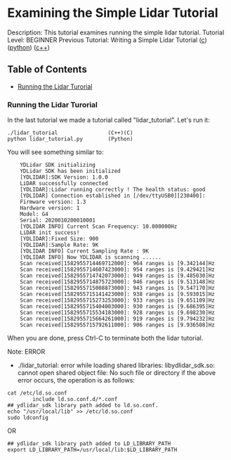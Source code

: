 # Examining the Simple Lidar Tutorial
Description: This tutorial examines running the simple lidar tutorial.
Tutorial Level: BEGINNER
Previous Tutorial: Writing a Simple Lidar Tutorial ([c](c_tutorials/lidar_tutorial/writing_lidar_tutorial_c.md))([python](python_tutorials/lidar_tutorial/writing_lidar_tutorial_python.md)) ([c++](cpp_tutorials/lidar_tutorial/writing_lidar_tutorial_c++.md))

## Table of Contents
- [Running the Lidar Turorial](#running-the-lidar-turorial)

### Running the Lidar Turorial
In the last tutorial we made a tutorial called "lidar_tutorial". Let's run it: 
```shell
./lidar_tutorial                (C++)(C)
python lidar_tutorial.py        (Python)
```
You will see something similar to: 

        YDLidar SDK initializing
        YDLidar SDK has been initialized
        [YDLIDAR]:SDK Version: 1.0.0
        LiDAR successfully connected
        [YDLIDAR]:Lidar running correctly ! The health status: good
        [YDLIDAR] Connection established in [/dev/ttyUSB0][230400]:
        Firmware version: 1.3
        Hardware version: 1
        Model: G4
        Serial: 2020010200010001
        [YDLIDAR INFO] Current Scan Frequency: 10.000000Hz
        LiDAR init success!
        [YDLIDAR]:Fixed Size: 900
        [YDLIDAR]:Sample Rate: 9K
        [YDLIDAR INFO] Current Sampling Rate : 9K
        [YDLIDAR INFO] Now YDLIDAR is scanning ......
        Scan received[1582955714469712000]: 964 ranges is [9.342144]Hz
        Scan received[1582955714607423000]: 954 ranges is [9.429421]Hz
        Scan received[1582955714742073000]: 949 ranges is [9.485030]Hz
        Scan received[1582955714875723000]: 946 ranges is [9.513148]Hz
        Scan received[1582955715008873000]: 943 ranges is [9.547170]Hz
        Scan received[1582955715141423000]: 938 ranges is [9.593015]Hz
        Scan received[1582955715273253000]: 933 ranges is [9.651109]Hz
        Scan received[1582955715404003000]: 930 ranges is [9.686395]Hz
        Scan received[1582955715534183000]: 928 ranges is [9.698230]Hz
        Scan received[1582955715664261000]: 919 ranges is [9.794232]Hz
        Scan received[1582955715792611000]: 906 ranges is [9.936508]Hz


When you are done, press Ctrl-C to terminate both the lidar tutorial. 

Note: ERROR
* ./lidar_tutorial: error while loading shared libraries: libydlidar_sdk.so: cannot open shared object file: No such file or directory
if the above error occurs, the  operation is as follows:

```shell
cat /etc/ld.so.conf
        include ld.so.conf.d/*.conf
## ydlidar_sdk library path added to ld.so.conf.
echo "/usr/local/lib" >> /etc/ld.so.conf
sudo ldconfig
```
OR
```shell
## ydlidar_sdk library path added to LD_LIBRARY_PATH
export LD_LIBRARY_PATH=/usr/local/lib:$LD_LIBRARY_PATH   
```